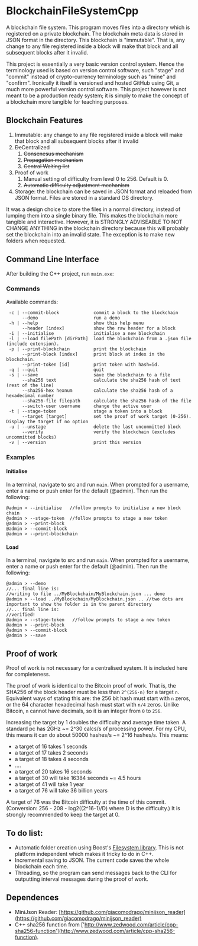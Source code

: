 # BlockchainFileSystemCpp

A blockchain file system. This program moves files into a directory which is registered on a private blockchain.
The blockchain meta data is stored in JSON format in the directory.
This blockchain is "immutable". 
That is, any change to any file registered inside a block will make that block and all subsequent blocks after it invalid.

This project is essentially a very basic version control system.
Hence the terminology used is based on version control software, such "stage" and "commit" instead of crypto-currency terminology such as "mine" and  "confirm". 
Ironically it itself is versioned and hosted GitHub using Git, a much more powerful version control software. 
This project however is not meant to be a production ready system; it is simply to make the concept of a blockchain more tangible for teaching purposes.

## Blockchain Features

1. Immutable: any change to any file registered inside a block will make that block and all subsequent blocks after it invalid
2. <s>De</s>Centralized
	1. <s>Consenesus mechanism </s>
	2. <s>Propagation mechanism </s>
	2. <s>Central Waiting list </s>
3. Proof of work
	1. Manual setting of difficulty from level 0 to 256. Default is 0.
	2. <s> Automatic difficulty adjustment mechanism </s>
4. Storage: the blockchain can be saved in JSON format and reloaded from JSON format. Files are stored in a standard OS directory.

It was a design choice to store the files in a normal directory, instead of lumping them into a single binary file.
This makes the blockchain more tangible and interactive.
However, it is STRONGLY ADVISEABLE TO NOT CHANGE ANYTHING in the blockchain directory because this will probably set the blockchain into an invalid state.
The exception is to make new folders when requested.

## Command Line Interface
After building the C++ project, run `main.exe`:

### Commands
Available commands:
```
 -c | --commit-block             commit a block to the blockchain 
      --demo                     run a demo
 -h | --help                     show this help menu
      --header [index]           show the raw header for a block
 -i | --initialise               initialise a new blockchain
 -l | --load filePath [dirPath]  load the blockchain from a .json file (include extension).
 -p | --print-blockchain         print the blockchain
      --print-block [index]      print block at index in the blockchain.
      --print-token [id]         print token with hash=id.
 -q | --quit                     quit
 -s | --save                     save the blockchain to a file
      --sha256 text              calculate the sha256 hash of text (rest of the line)
      --sha256-hex hexnum        calculate the sha256 hash of a hexadecimal number
      --sha256-file filepath     calculate the sha256 hash of the file
      --switch-user username     change the active user
 -t | --stage-token              stage a token into a block
      --target [target]          set the proof of work target (0-256). Display the target if no option 
 -u | --unstage                  delete the last uncommitted block
      --verify                   verify the blockchain (excludes uncommitted blocks)
 -v | --version                  print this version
 ```
 
 ### Examples
 #### Initialise
  In a terminal, navigate to src and run ```main```. When prompted for a username, enter a name or push enter for the default (@admin).
 Then run the following:
 ```
 @admin > --initialise   //follow prompts to initialise a new block chain
 @admin > --stage-token  //follow prompts to stage a new token
 @admin > --print-block  
 @admin > --commit-block  
 @admin > --print-blockchain
 ```
 
 #### Load
 In a terminal, navigate to src and run ```main```. When prompted for a username, enter a name or push enter for the default (@admin).
 Then run the following:
 ```
 @admin > --demo
 //... final line is:
 //writing to file ../MyBlockchain/MyBlockchain.json ... done
 @admin > --load ../MyBlockchain/MyBlockchain.json .. //two dots are important to show the folder is in the parent directory
 //... final line is:
 //verified!
 @admin > --stage-token   //follow prompts to stage a new token
 @admin > --print-block  
 @admin > --commit-block  
 @admin > --save 
 ```
 
 
## Proof of work

Proof of work is not necessary for a centralised system. 
It is included here for completeness.

The proof of work is identical to the Bitcoin proof of work.
That is, the SHA256 of the block header must be less than ```2^(256-n)``` for a target ```n```.
Equivalent ways of stating this are: the 256 bit hash must start with ```n``` zeros, or the 64 character hexadecimal hash must start with ```n/4``` zeros.
Unlike Bitcoin, ```n``` cannot have decimals, so it is an integer from ```0``` to ```256```.

Increasing the target by 1 doubles the difficulty and average time taken.
A standard pc has 2GHz ~= 2^30 calcs/s of processing power.
For my CPU, this means it can do about 50000 hashes/s ~= 2^16 hashes/s.
This means:
* a target of 16 takes 1 seconds
* a target of 17 takes 2 seconds
* a target of 18 takes 4 seconds
*    .... 
* a target of 20 takes 16 seconds
* a target of 30 will take 16384 seconds ~= 4.5 hours
* a target of 41 will take 1 year
* a target of 76 will take 36 billion years

A target of 76 was the Bitcoin difficulty at the time of this commit. (Conversion: 256 - 208 - log2((2^16-1)/D) where D is the difficulty.)
It is strongly recommended to keep the target at 0.

## To do list:
- Automatic folder creation using Boost's [Filesystem library](https://www.boost.org/doc/libs/1_75_0/libs/filesystem/doc/index.htm). 
This is not platform independent which makes it tricky to do in C++.
- Incremental saving to JSON. The current code saves the whole blockchain each time.
- Threading, so the program can send messages back to the CLI for outputting interval messages during the proof of work. 

## Dependences
- MiniJson Reader: [https://github.com/giacomodrago/minijson_reader](https://github.com/giacomodrago/minijson_reader)
- C++ sha256 function from ['http://www.zedwood.com/article/cpp-sha256-function'](http://www.zedwood.com/article/cpp-sha256-function). 

